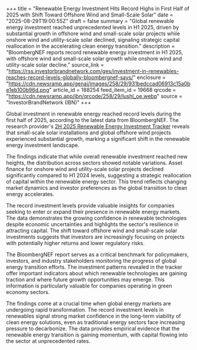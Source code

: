 +++
title = "Renewable Energy Investment Hits Record Highs in First Half of 2025 with Shift Toward Offshore Wind and Small-Scale Solar"
date = "2025-08-29T19:00:55Z"
draft = false
summary = "Global renewable energy investment reached unprecedented levels in H1 2025, driven by substantial growth in offshore wind and small-scale solar projects while onshore wind and utility-scale solar declined, signaling strategic capital reallocation in the accelerating clean energy transition."
description = "BloombergNEF reports record renewable energy investment in H1 2025, with offshore wind and small-scale solar growth while onshore wind and utility-scale solar decline."
source_link = "https://rss.investorbrandnetwork.com/ges/investment-in-renewables-reaches-record-levels-globally-bloombergnef-says/"
enclosure = "https://cdn.newsramp.app/genai/images/258/29/931bedccad06913c15a0be1eb100b96d.png"
article_id = 188254
feed_item_id = 19668
qrcode = "https://cdn.newsramp.app/ibn/qrcode/258/29/lushI_oe.webp"
source = "InvestorBrandNetwork (IBN)"
+++

<p>Global investment in renewable energy reached record levels during the first half of 2025, according to the latest data from BloombergNEF. The research provider's <a href="https://about.bnef.com/renewable-energy-investment-tracker/" rel="nofollow" target="_blank">2H 2025 Renewable Energy Investment Tracker</a> reveals that small-scale solar installations and global offshore wind projects experienced substantial growth, marking a significant shift in the renewable energy investment landscape.</p><p>The findings indicate that while overall renewable investment reached new heights, the distribution across sectors showed notable variations. Asset finance for onshore wind and utility-scale solar projects declined significantly compared to H1 2024 levels, suggesting a strategic reallocation of capital within the renewable energy sector. This trend reflects changing market dynamics and investor preferences as the global transition to clean energy accelerates.</p><p>The record investment levels provide valuable insights for companies seeking to enter or expand their presence in renewable energy markets. The data demonstrates the growing confidence in renewable technologies despite economic uncertainties and highlights the sector's resilience in attracting capital. The shift toward offshore wind and small-scale solar investments suggests that investors are increasingly focusing on projects with potentially higher returns and lower regulatory risks.</p><p>The BloombergNEF report serves as a critical benchmark for policymakers, investors, and industry stakeholders monitoring the progress of global energy transition efforts. The investment patterns revealed in the tracker offer important indicators about which renewable technologies are gaining traction and where future growth opportunities may emerge. This information is particularly valuable for companies operating in green economy sectors.</p><p>The findings come at a crucial time when global energy markets are undergoing rapid transformation. The record investment levels in renewables signal strong market confidence in the long-term viability of clean energy solutions, even as traditional energy sectors face increasing pressure to decarbonize. The data provides empirical evidence that the renewable energy transition is gaining momentum, with capital flowing into the sector at unprecedented rates.</p>